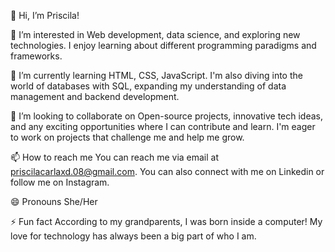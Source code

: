 👋 Hi, I’m Priscila!

👀 I’m interested in
Web development, data science, and exploring new technologies. I enjoy learning about different programming paradigms and frameworks.

🌱 I’m currently learning
HTML, CSS, JavaScript. I'm also diving into the world of databases with SQL, expanding my understanding of data management and backend development.

💞️ I’m looking to collaborate on
Open-source projects, innovative tech ideas, and any exciting opportunities where I can contribute and learn. I'm eager to work on projects that challenge me and help me grow.

📫 How to reach me
You can reach me via email at priscilacarlaxd.08@gmail.com. You can also connect with me on Linkedin or follow me on Instagram.

😄 Pronouns
She/Her

⚡ Fun fact
According to my grandparents, I was born inside a computer! My love for technology has always been a big part of who I am.

